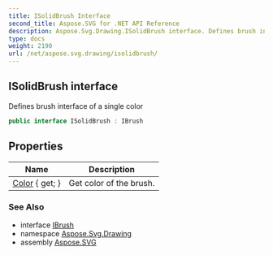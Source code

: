 ```yaml
---
title: ISolidBrush Interface
second_title: Aspose.SVG for .NET API Reference
description: Aspose.Svg.Drawing.ISolidBrush interface. Defines brush interface of a single color
type: docs
weight: 2190
url: /net/aspose.svg.drawing/isolidbrush/
---
```

## ISolidBrush interface

Defines brush interface of a single color

```csharp
public interface ISolidBrush : IBrush
```

## Properties

| Name | Description |
| --- | --- |
| [Color](../../aspose.svg.drawing/isolidbrush/color/) { get; } | Get color of the brush. |

### See Also

* interface [IBrush](../ibrush/)
* namespace [Aspose.Svg.Drawing](../../aspose.svg.drawing/)
* assembly [Aspose.SVG](../../)
